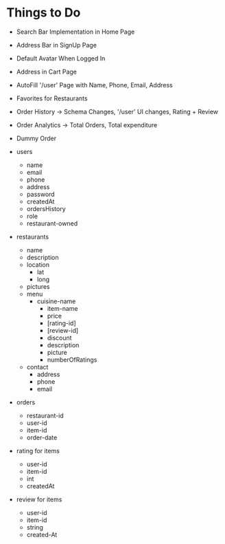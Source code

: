 # Things to Do

- Search Bar Implementation in Home Page
- Address Bar in SignUp Page
- Default Avatar When Logged In
- Address in Cart Page
- AutoFill '/user' Page with Name, Phone, Email, Address
- Favorites for Restaurants
- Order History -> Schema Changes, '/user' UI changes, Rating + Review
- Order Analytics -> Total Orders, Total expenditure
- Dummy Order

- users
  - name
  - email
  - phone
  - address
  - password
  - createdAt
  - ordersHistory
  - role
  - restaurant-owned
- restaurants
  - name
  - description
  - location
    - lat
    - long
  - pictures
  - menu
    - cuisine-name
      - item-name
      - price
      - [rating-id]
      - [review-id]
      - discount
      - description
      - picture
      - numberOfRatings
  - contact
    - address
    - phone
    - email
- orders
  - restaurant-id
  - user-id
  - item-id
  - order-date
- rating for items
  - user-id
  - item-id
  - int
  - createdAt
- review for items
  - user-id
  - item-id
  - string
  - created-At
